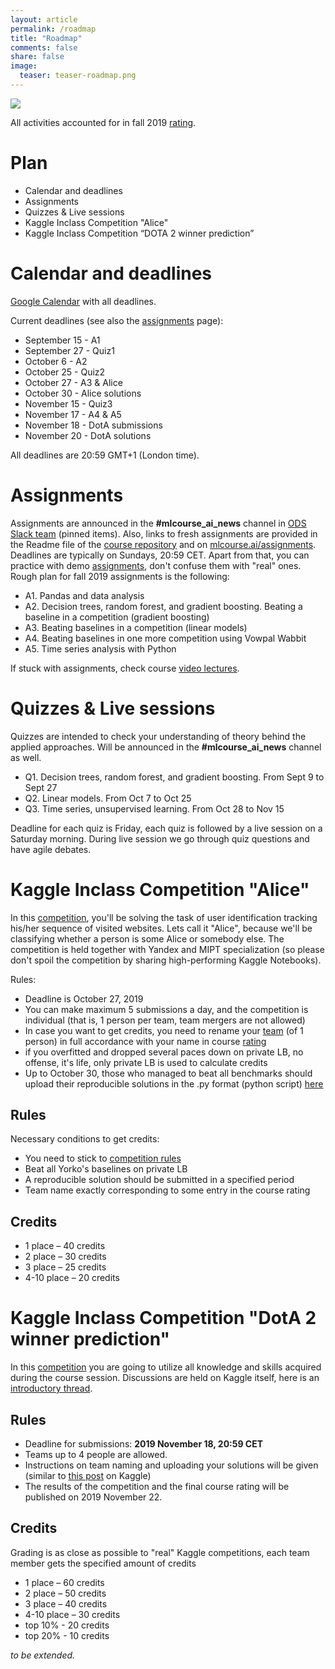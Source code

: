 ```yaml
---
layout: article
permalink: /roadmap
title: "Roadmap"
comments: false
share: false
image:
  teaser: teaser-roadmap.png
---
```


<img src='../images/teaser-roadmap.png'>

All activities accounted for in fall 2019 [rating](https://docs.google.com/spreadsheets/d/15e1K0tg5ponA5R6YQkZfihrShTDLAKf5qeKaoVCiuhQ). 

# Plan
- Calendar and deadlines
- Assignments
- Quizzes & Live sessions
- Kaggle Inclass Competition "Alice"
- Kaggle Inclass Competition “DOTA 2 winner prediction”

# Calendar and deadlines
[Google Calendar](https://calendar.google.com/calendar?cid=Z25pZ3EwZGxxb2I5cDZwMWptam5rdmY3NWtAZ3JvdXAuY2FsZW5kYXIuZ29vZ2xlLmNvbQ) with all deadlines.

Current deadlines (see also the [assignments](assignments) page):
 - September 15 - A1
 - September 27 - Quiz1
 - October 6 - A2
 - October 25 - Quiz2
 - October 27 - A3 & Alice
 - October 30 - Alice solutions
 - November 15 - Quiz3
 - November 17 - A4 & A5
 - November 18 - DotA submissions
 - November 20 - DotA solutions
 
All deadlines are 20:59 GMT+1 (London time). 

# Assignments
Assignments are announced in the **#mlcourse_ai_news** channel in [ODS Slack team](https://opendatascience.slack.com/) (pinned items). Also, links to fresh assignments are provided in the Readme file of the [course repository](https://github.com/Yorko/mlcourse.ai) and on [mlcourse.ai/assignments](assignments). Deadlines are typically on Sundays, 20:59 CET. Apart from that, you can practice with demo [assignments](assignments), don't confuse them with "real" ones. Rough plan for fall 2019 assignments is the following:
 - A1. Pandas and data analysis
 - A2. Decision trees, random forest, and gradient boosting. Beating a baseline in a competition (gradient boosting)
 - A3. Beating baselines in a competition (linear models)
 - A4. Beating baselines in one more competition using Vowpal Wabbit
 - A5. Time series analysis with Python
 
If stuck with assignments, check course [video lectures](lectures).

# Quizzes & Live sessions
Quizzes are intended to check your understanding of theory behind the applied approaches. Will be announced in the **#mlcourse_ai_news** channel as well. 

 - Q1. Decision trees, random forest, and gradient boosting. From Sept 9 to Sept 27 
 - Q2. Linear models. From Oct 7 to Oct 25
 - Q3. Time  series, unsupervised learning. From Oct 28 to Nov 15
 
Deadline for each quiz is Friday, each quiz is followed by a live session on a Saturday morning. During live session we go through quiz questions and have agile debates.  

# Kaggle Inclass Competition "Alice"

In this [competition](https://www.kaggle.com/c/catch-me-if-you-can-intruder-detection-through-webpage-session-tracking2), you'll be solving the task of user identification tracking his/her sequence of visited websites. Lets call it "Alice", because we'll be classifying whether a person is some Alice or somebody else. The competition is held together with Yandex and MIPT specialization (so please don't spoil the competition by sharing high-performing Kaggle Notebooks).

Rules:
- Deadline is October 27, 2019
- You can make maximum 5 submissions a day, and the competition is individual (that is, 1 person per team, team mergers are not allowed)
- In case you want to get credits, you need to rename your [team](https://www.kaggle.com/c/catch-me-if-you-can-intruder-detection-through-webpage-session-tracking2/team) (of 1 person) in full accordance with your name in course [rating](https://bit.ly/2mbv5FF)
- if you overfitted and dropped several paces down on private LB, no offense, it's life, only private LB is used to calculate credits
- Up to October 30, those who managed to beat all benchmarks should upload their reproducible solutions in the .py format (python script) [here](https://www.dropbox.com/request/GG5MUBGgJZrYHjCoZl9c)

## Rules
Necessary conditions to get credits:
   - You need to stick to [competition rules](https://www.kaggle.com/c/catch-me-if-you-can-intruder-detection-through-webpage-session-tracking2/rules)
   - Beat all Yorko's baselines on private LB
   - A reproducible solution should be submitted in a specified period
   - Team name exactly corresponding to some entry in the course rating 
   
## Credits
   - 1 place – 40 credits
   - 2 place – 30 credits
   - 3 place – 25 credits
   - 4-10 place – 20 credits
   
# Kaggle Inclass Competition "DotA 2 winner prediction"
In this [competition](https://www.kaggle.com/c/mlcourse-dota2-win-prediction) you are going to utilize all knowledge and skills acquired during the course session. Discussions are held on Kaggle itself, here is an [introductory thread](https://www.kaggle.com/c/mlcourse-dota2-win-prediction/discussion/109081).

## Rules
 - Deadline for submissions: **2019 November 18, 20:59 CET**
 - Teams up to 4 people are allowed.
 - Instructions on team naming and uploading your solutions will be given (similar to [this post](https://www.kaggle.com/c/mlcourse-dota2-win-prediction/discussion/89707) on Kaggle)
 - The results of the competition and the final course rating will be published on 2019 November 22.
 
## Credits
 Grading is as close as possible to "real" Kaggle competitions, each team member gets the specified amount of credits
   - 1 place – 60 credits
   - 2 place – 50 credits
   - 3 place – 40 credits
   - 4-10 place – 30 credits
   - top 10% - 20 credits
   - top 20% - 10 credits

*to be extended.*
